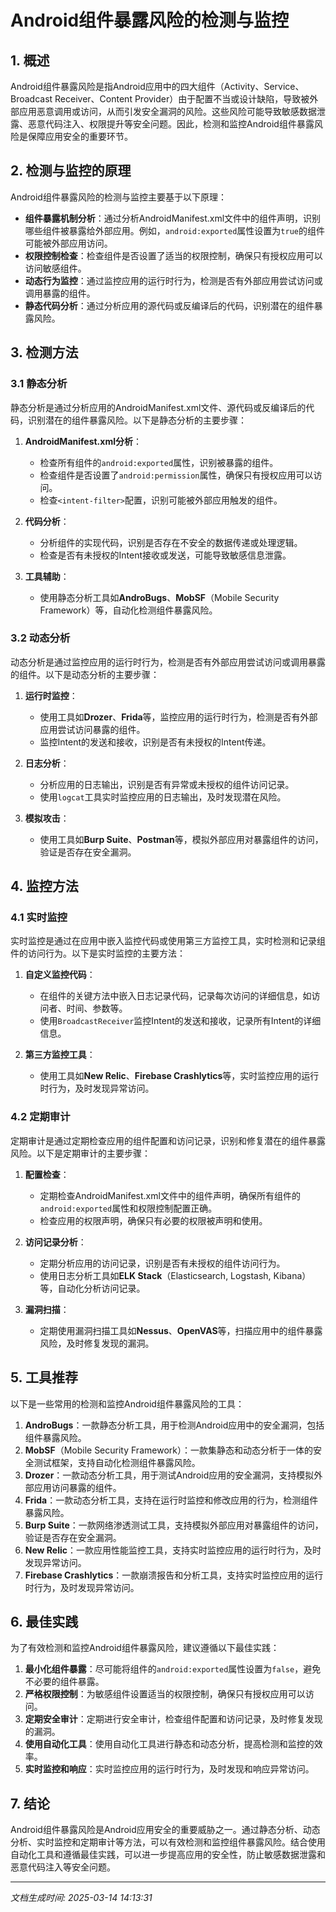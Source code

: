 # Android组件暴露风险的检测与监控

## 1. 概述

Android组件暴露风险是指Android应用中的四大组件（Activity、Service、Broadcast Receiver、Content Provider）由于配置不当或设计缺陷，导致被外部应用恶意调用或访问，从而引发安全漏洞的风险。这些风险可能导致敏感数据泄露、恶意代码注入、权限提升等安全问题。因此，检测和监控Android组件暴露风险是保障应用安全的重要环节。

## 2. 检测与监控的原理

Android组件暴露风险的检测与监控主要基于以下原理：

- **组件暴露机制分析**：通过分析AndroidManifest.xml文件中的组件声明，识别哪些组件被暴露给外部应用。例如，`android:exported`属性设置为`true`的组件可能被外部应用访问。
- **权限控制检查**：检查组件是否设置了适当的权限控制，确保只有授权应用可以访问敏感组件。
- **动态行为监控**：通过监控应用的运行时行为，检测是否有外部应用尝试访问或调用暴露的组件。
- **静态代码分析**：通过分析应用的源代码或反编译后的代码，识别潜在的组件暴露风险。

## 3. 检测方法

### 3.1 静态分析

静态分析是通过分析应用的AndroidManifest.xml文件、源代码或反编译后的代码，识别潜在的组件暴露风险。以下是静态分析的主要步骤：

1. **AndroidManifest.xml分析**：
   - 检查所有组件的`android:exported`属性，识别被暴露的组件。
   - 检查组件是否设置了`android:permission`属性，确保只有授权应用可以访问。
   - 检查`<intent-filter>`配置，识别可能被外部应用触发的组件。

2. **代码分析**：
   - 分析组件的实现代码，识别是否存在不安全的数据传递或处理逻辑。
   - 检查是否有未授权的Intent接收或发送，可能导致敏感信息泄露。

3. **工具辅助**：
   - 使用静态分析工具如**AndroBugs**、**MobSF**（Mobile Security Framework）等，自动化检测组件暴露风险。

### 3.2 动态分析

动态分析是通过监控应用的运行时行为，检测是否有外部应用尝试访问或调用暴露的组件。以下是动态分析的主要步骤：

1. **运行时监控**：
   - 使用工具如**Drozer**、**Frida**等，监控应用的运行时行为，检测是否有外部应用尝试访问暴露的组件。
   - 监控Intent的发送和接收，识别是否有未授权的Intent传递。

2. **日志分析**：
   - 分析应用的日志输出，识别是否有异常或未授权的组件访问记录。
   - 使用`logcat`工具实时监控应用的日志输出，及时发现潜在风险。

3. **模拟攻击**：
   - 使用工具如**Burp Suite**、**Postman**等，模拟外部应用对暴露组件的访问，验证是否存在安全漏洞。

## 4. 监控方法

### 4.1 实时监控

实时监控是通过在应用中嵌入监控代码或使用第三方监控工具，实时检测和记录组件的访问行为。以下是实时监控的主要方法：

1. **自定义监控代码**：
   - 在组件的关键方法中嵌入日志记录代码，记录每次访问的详细信息，如访问者、时间、参数等。
   - 使用`BroadcastReceiver`监控Intent的发送和接收，记录所有Intent的详细信息。

2. **第三方监控工具**：
   - 使用工具如**New Relic**、**Firebase Crashlytics**等，实时监控应用的运行时行为，及时发现异常访问。

### 4.2 定期审计

定期审计是通过定期检查应用的组件配置和访问记录，识别和修复潜在的组件暴露风险。以下是定期审计的主要步骤：

1. **配置检查**：
   - 定期检查AndroidManifest.xml文件中的组件声明，确保所有组件的`android:exported`属性和权限控制配置正确。
   - 检查应用的权限声明，确保只有必要的权限被声明和使用。

2. **访问记录分析**：
   - 定期分析应用的访问记录，识别是否有未授权的组件访问行为。
   - 使用日志分析工具如**ELK Stack**（Elasticsearch, Logstash, Kibana）等，自动化分析访问记录。

3. **漏洞扫描**：
   - 定期使用漏洞扫描工具如**Nessus**、**OpenVAS**等，扫描应用中的组件暴露风险，及时修复发现的漏洞。

## 5. 工具推荐

以下是一些常用的检测和监控Android组件暴露风险的工具：

1. **AndroBugs**：一款静态分析工具，用于检测Android应用中的安全漏洞，包括组件暴露风险。
2. **MobSF**（Mobile Security Framework）：一款集静态和动态分析于一体的安全测试框架，支持自动化检测组件暴露风险。
3. **Drozer**：一款动态分析工具，用于测试Android应用的安全漏洞，支持模拟外部应用访问暴露的组件。
4. **Frida**：一款动态分析工具，支持在运行时监控和修改应用的行为，检测组件暴露风险。
5. **Burp Suite**：一款网络渗透测试工具，支持模拟外部应用对暴露组件的访问，验证是否存在安全漏洞。
6. **New Relic**：一款应用性能监控工具，支持实时监控应用的运行时行为，及时发现异常访问。
7. **Firebase Crashlytics**：一款崩溃报告和分析工具，支持实时监控应用的运行时行为，及时发现异常访问。

## 6. 最佳实践

为了有效检测和监控Android组件暴露风险，建议遵循以下最佳实践：

1. **最小化组件暴露**：尽可能将组件的`android:exported`属性设置为`false`，避免不必要的组件暴露。
2. **严格权限控制**：为敏感组件设置适当的权限控制，确保只有授权应用可以访问。
3. **定期安全审计**：定期进行安全审计，检查组件配置和访问记录，及时修复发现的漏洞。
4. **使用自动化工具**：使用自动化工具进行静态和动态分析，提高检测和监控的效率。
5. **实时监控和响应**：实时监控应用的运行时行为，及时发现和响应异常访问。

## 7. 结论

Android组件暴露风险是Android应用安全的重要威胁之一。通过静态分析、动态分析、实时监控和定期审计等方法，可以有效检测和监控组件暴露风险。结合使用自动化工具和遵循最佳实践，可以进一步提高应用的安全性，防止敏感数据泄露和恶意代码注入等安全问题。

---

*文档生成时间: 2025-03-14 14:13:31*

